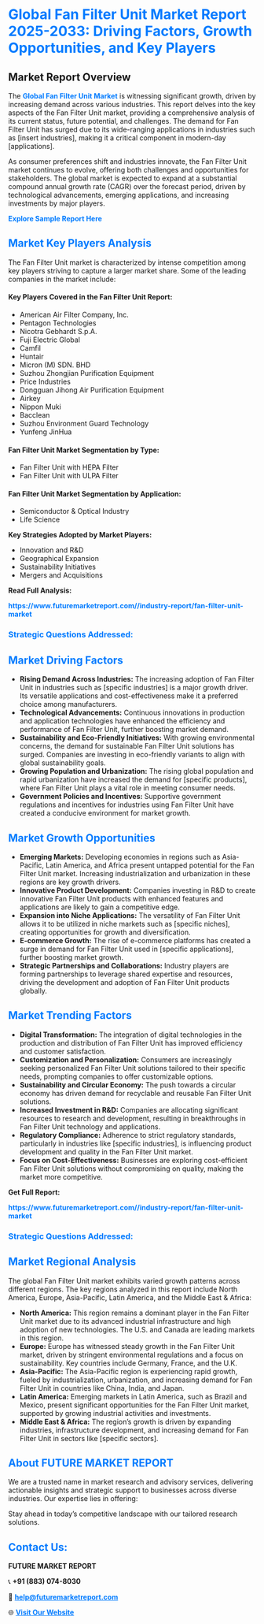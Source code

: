<h1 style="color: #007BFF;">Global Fan Filter Unit Market Report 2025-2033: Driving Factors, Growth Opportunities, and Key Players</h1>

<section id="overview">
<h2>Market Report Overview</h2>
<p>The <a href="https://www.futuremarketreport.com//industry-report/fan-filter-unit-market" style="color: #007BFF; text-decoration: none;"><strong>Global Fan Filter Unit Market</strong></a> is witnessing significant growth, driven by increasing demand across various industries. This report delves into the key aspects of the Fan Filter Unit market, providing a comprehensive analysis of its current status, future potential, and challenges. The demand for Fan Filter Unit has surged due to its wide-ranging applications in industries such as [insert industries], making it a critical component in modern-day [applications].</p>
<p>As consumer preferences shift and industries innovate, the Fan Filter Unit market continues to evolve, offering both challenges and opportunities for stakeholders. The global market is expected to expand at a substantial compound annual growth rate (CAGR) over the forecast period, driven by technological advancements, emerging applications, and increasing investments by major players.</p>
</section>

<section id="overview">
<p><a href="https://www.futuremarketreport.com//request-sample/reportId=55153" style="color: #007BFF; text-decoration: none;"><strong>Explore Sample Report Here</strong></a></p>
</section>

<section id="key-players">
<h2 style="color: #007BFF;">Market Key Players Analysis</h2>
<p>The Fan Filter Unit market is characterized by intense competition among key players striving to capture a larger market share. Some of the leading companies in the market include:</p>
<h4>Key Players Covered in the Fan Filter Unit Report:</h4>
<ul><li>American Air Filter Company, Inc.</li><li>Pentagon Technologies</li><li>Nicotra Gebhardt S.p.A.</li><li>Fuji Electric Global</li><li>Camfil</li><li>Huntair</li><li>Micron (M) SDN. BHD</li><li>Suzhou Zhongjian Purification Equipment</li><li>Price Industries</li><li>Dongguan Jihong Air Purification Equipment</li><li>Airkey</li><li>Nippon Muki</li><li>Bacclean</li><li>Suzhou Environment Guard Technology</li><li>Yunfeng JinHua</li></ul>
<h4>Fan Filter Unit Market Segmentation by Type:</h4>
<ul><li>Fan Filter Unit with HEPA Filter</li><li>Fan Filter Unit with ULPA Filter</li></ul>

<h4>Fan Filter Unit Market Segmentation by Application:</h4>
<ul><li>Semiconductor &amp; Optical Industry</li><li>Life Science</li></ul>
<p><strong>Key Strategies Adopted by Market Players:</strong></p>
<ul>
<li>Innovation and R&D</li>
<li>Geographical Expansion</li>
<li>Sustainability Initiatives</li>
<li>Mergers and Acquisitions</li>
</ul>
</section>

<section>
<p><strong>Read Full Analysis: </strong></p><a href="https://www.futuremarketreport.com//industry-report/fan-filter-unit-market" style="color: #007BFF; text-decoration: none;"><strong>https://www.futuremarketreport.com//industry-report/fan-filter-unit-market</strong></a>
<h3 style="color: #007BFF;">Strategic Questions Addressed:</h3>
</section>

<section id="driving-factors">
<h2 style="color: #007BFF;">Market Driving Factors</h2>
<ul>
<li><strong>Rising Demand Across Industries:</strong> The increasing adoption of Fan Filter Unit in industries such as [specific industries] is a major growth driver. Its versatile applications and cost-effectiveness make it a preferred choice among manufacturers.</li>
<li><strong>Technological Advancements:</strong> Continuous innovations in production and application technologies have enhanced the efficiency and performance of Fan Filter Unit, further boosting market demand.</li>
<li><strong>Sustainability and Eco-Friendly Initiatives:</strong> With growing environmental concerns, the demand for sustainable Fan Filter Unit solutions has surged. Companies are investing in eco-friendly variants to align with global sustainability goals.</li>
<li><strong>Growing Population and Urbanization:</strong> The rising global population and rapid urbanization have increased the demand for [specific products], where Fan Filter Unit plays a vital role in meeting consumer needs.</li>
<li><strong>Government Policies and Incentives:</strong> Supportive government regulations and incentives for industries using Fan Filter Unit have created a conducive environment for market growth.</li>
</ul>
</section>

<section id="growth-opportunities">
<h2 style="color: #007BFF;">Market Growth Opportunities</h2>
<ul>
<li><strong>Emerging Markets:</strong> Developing economies in regions such as Asia-Pacific, Latin America, and Africa present untapped potential for the Fan Filter Unit market. Increasing industrialization and urbanization in these regions are key growth drivers.</li>
<li><strong>Innovative Product Development:</strong> Companies investing in R&D to create innovative Fan Filter Unit products with enhanced features and applications are likely to gain a competitive edge.</li>
<li><strong>Expansion into Niche Applications:</strong> The versatility of Fan Filter Unit allows it to be utilized in niche markets such as [specific niches], creating opportunities for growth and diversification.</li>
<li><strong>E-commerce Growth:</strong> The rise of e-commerce platforms has created a surge in demand for Fan Filter Unit used in [specific applications], further boosting market growth.</li>
<li><strong>Strategic Partnerships and Collaborations:</strong> Industry players are forming partnerships to leverage shared expertise and resources, driving the development and adoption of Fan Filter Unit products globally.</li>
</ul>
</section>

<section id="trending-factors">
<h2 style="color: #007BFF;">Market Trending Factors</h2>
<ul>
<li><strong>Digital Transformation:</strong> The integration of digital technologies in the production and distribution of Fan Filter Unit has improved efficiency and customer satisfaction.</li>
<li><strong>Customization and Personalization:</strong> Consumers are increasingly seeking personalized Fan Filter Unit solutions tailored to their specific needs, prompting companies to offer customizable options.</li>
<li><strong>Sustainability and Circular Economy:</strong> The push towards a circular economy has driven demand for recyclable and reusable Fan Filter Unit solutions.</li>
<li><strong>Increased Investment in R&D:</strong> Companies are allocating significant resources to research and development, resulting in breakthroughs in Fan Filter Unit technology and applications.</li>
<li><strong>Regulatory Compliance:</strong> Adherence to strict regulatory standards, particularly in industries like [specific industries], is influencing product development and quality in the Fan Filter Unit market.</li>
<li><strong>Focus on Cost-Effectiveness:</strong> Businesses are exploring cost-efficient Fan Filter Unit solutions without compromising on quality, making the market more competitive.</li>
</ul>
</section>

<section>
<p><strong>Get Full Report: </strong></p><a href="https://www.futuremarketreport.com//industry-report/fan-filter-unit-market" style="color: #007BFF; text-decoration: none;"><strong>https://www.futuremarketreport.com//industry-report/fan-filter-unit-market</strong></a>
<h3 style="color: #007BFF;">Strategic Questions Addressed:</h3>
</section>


<section id="regional-analysis">
<h2 style="color: #007BFF;">Market Regional Analysis</h2>
<p>The global Fan Filter Unit market exhibits varied growth patterns across different regions. The key regions analyzed in this report include North America, Europe, Asia-Pacific, Latin America, and the Middle East & Africa:</p>
<ul>
<li><strong>North America:</strong> This region remains a dominant player in the Fan Filter Unit market due to its advanced industrial infrastructure and high adoption of new technologies. The U.S. and Canada are leading markets in this region.</li>
<li><strong>Europe:</strong> Europe has witnessed steady growth in the Fan Filter Unit market, driven by stringent environmental regulations and a focus on sustainability. Key countries include Germany, France, and the U.K.</li>
<li><strong>Asia-Pacific:</strong> The Asia-Pacific region is experiencing rapid growth, fueled by industrialization, urbanization, and increasing demand for Fan Filter Unit in countries like China, India, and Japan.</li>
<li><strong>Latin America:</strong> Emerging markets in Latin America, such as Brazil and Mexico, present significant opportunities for the Fan Filter Unit market, supported by growing industrial activities and investments.</li>
<li><strong>Middle East & Africa:</strong> The region’s growth is driven by expanding industries, infrastructure development, and increasing demand for Fan Filter Unit in sectors like [specific sectors].</li>
</ul>
</section>

<footer>
<h2 style="color: #007BFF;">About FUTURE MARKET REPORT</h2>
<p>We are a trusted name in market research and advisory services, delivering actionable insights and strategic support to businesses across diverse industries. Our expertise lies in offering:</p>

<p>Stay ahead in today’s competitive landscape with our tailored research solutions.</p>

<h2 style="color: #007BFF;">Contact Us:</h2>
<p><strong>FUTURE MARKET REPORT</strong></p>
<p>📞 <strong>+91 (883) 074-8030</strong></p>
<p>📧 <strong><a href="mailto:help@futuremarketreport.com" style="color: #007BFF;">help@futuremarketreport.com</a></strong></p>
<p>🌐 <strong><a href="https://www.futuremarketreport.com/" style="color: #007BFF;">Visit Our Website</a></strong></p>
</footer>